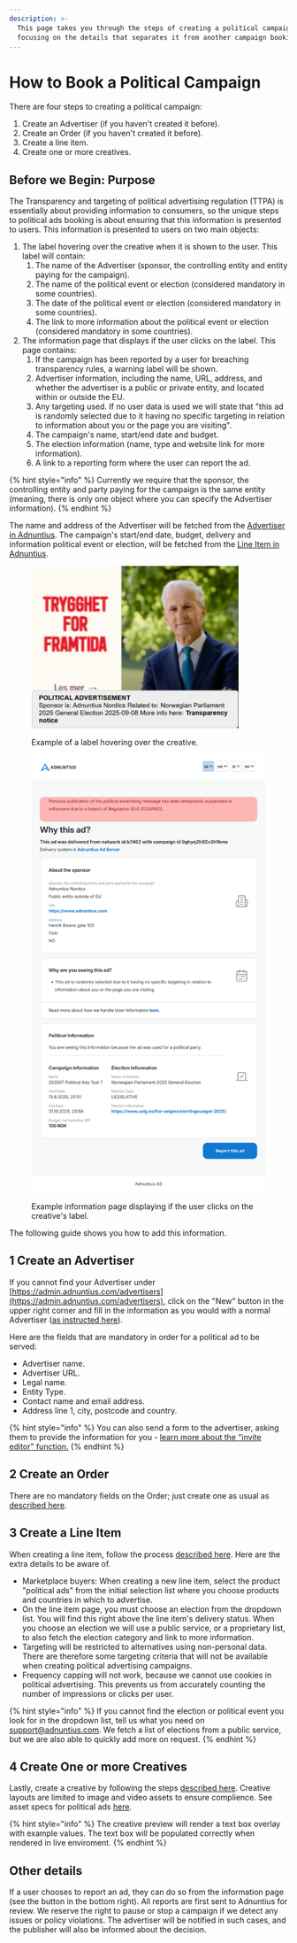 ```yaml
---
description: >-
  This page takes you through the steps of creating a political campaigns,
  focusing on the details that separates it from another campaign booking.
---
```


# How to Book a Political Campaign

There are four steps to creating a political campaign:&#x20;

1. Create an Advertiser (if you haven't created it before).&#x20;
2. Create an Order (if you haven't created it before).
3. Create a line item.
4. Create one or more creatives.&#x20;

## Before we Begin: Purpose

The Transparency and targeting of political advertising regulation (TTPA) is essentially about providing information to consumers, so the unique steps to political ads booking is about ensuring that this information is presented to users. This information is presented to users on two main objects:&#x20;

1. The label hovering over the creative when it is shown to the user. This label will contain:&#x20;
   1. &#x20;The name of the Advertiser (sponsor, the controlling entity and entity paying for the campaign).
   2. The name of the political event or election (considered mandatory in some countries).
   3. The date of the political event or election (considered mandatory in some countries).&#x20;
   4. The link to more information about the political event or election (considered mandatory in some countries).
2. The information page that displays if the user clicks on the label. This page contains:&#x20;
   1. If the campaign has been reported by a user for breaching transparency rules, a warning label will be shown.
   2. Advertiser information, including the name, URL, address, and whether the advertiser is a public or private entity, and located within or outside the EU.
   3. Any targeting used. If no user data is used we will state that "this ad is randomly selected due to it having no specific targeting in relation to information about you or the page you are visiting".
   4. The campaign's name, start/end date and budget.
   5. The election information (name, type and website link for more information).&#x20;
   6. A link to a reporting form where the user can report the ad.&#x20;

{% hint style="info" %}
Currently we require that the sponsor, the controlling entity and party paying for the campaign is the same entity (meaning, there is only one object where you can specify the Advertiser information).
{% endhint %}

The name and address of the Advertiser will be fetched from the [Advertiser in Adnuntius](../adnuntius-advertising/admin-ui/advertising/advertisers.md). The campaign's start/end date, budget, delivery and information political event or election, will be fetched from the [Line Item in Adnuntius](../adnuntius-advertising/admin-ui/advertising/line-items.md).&#x20;

<figure><img src="../.gitbook/assets/Skjermbilde 2025-10-23 103619 (1).png" alt="" width="375"><figcaption><p>Example of a label hovering over the creative.</p></figcaption></figure>

<figure><img src="../.gitbook/assets/Adnuntius-Line-item-information.png" alt=""><figcaption><p>Example information page displaying if the user clicks on the creative's label.</p></figcaption></figure>

The following guide shows you how to add this information.&#x20;

## 1 Create an Advertiser

If you cannot find your Advertiser under [https://admin.adnuntius.com/advertisers](https://admin.adnuntius.com/advertisers), click on the "New" button in the upper right corner and fill in the information as you would with a normal Advertiser ([as instructed here](../adnuntius-advertising/admin-ui/advertising/advertisers.md)).&#x20;

Here are the fields that are mandatory in order for a political ad to be served:&#x20;

* Advertiser name.
* Advertiser URL.&#x20;
* Legal name.
* Entity Type.
* Contact name and email address.
* Address line 1, city, postcode and country.&#x20;

{% hint style="info" %}
You can also send a form to the advertiser, asking them to provide the information for you - [learn more about the "invite editor" function.](../adnuntius-advertising/admin-ui/advertising/advertisers.md#invite-editor)
{% endhint %}

## 2 Create an Order

There are no mandatory fields on the Order; just create one as usual as [described here](../adnuntius-advertising/admin-ui/advertising/orders.md).&#x20;

## 3 Create a Line Item

When creating a line item, follow the process [described here](../adnuntius-advertising/admin-ui/advertising/line-items.md). Here are the extra details to be aware of.

* Marketplace buyers: When creating a new line item, select the product "political ads" from the initial selection list where you choose products and countries in which to advertise.&#x20;
* On the line item page, you must choose an election from the dropdown list. You will find this right above the line item's delivery status. When you choose an election we will use a public service, or a proprietary list, to also fetch the election category and link to more information.
* Targeting will be restricted to alternatives using non-personal data. There are therefore some targeting criteria that will not be available when creating political advertising campaigns.&#x20;
* Frequency capping will not work, because we cannot use cookies in political advertising. This prevents us from accurately counting the number of impressions or clicks per user.&#x20;

{% hint style="info" %}
If you cannot find the election or political event you look for in the dropdown list, tell us what you need on support@adnuntius.com. We fetch a list of elections from a public service, but we are also able to quickly add more on request.&#x20;
{% endhint %}

## 4 Create One or more Creatives

Lastly, create a creative by following the steps [described here](../adnuntius-advertising/admin-ui/advertising/creatives.md). Creative layouts are limited to image and video assets to ensure complience. See asset specs for political ads [here](ad-specification-for-political-ads.md).&#x20;

{% hint style="info" %}
The creative preview will render a text box overlay with example values. The text box will be populated correctly when rendered in live enviroment.&#x20;
{% endhint %}

## Other details

If a user chooses to report an ad, they can do so from the information page (see the button in the bottom right). All reports are first sent to Adnuntius for review. We reserve the right to pause or stop a campaign if we detect any issues or policy violations. The advertiser will be notified in such cases, and the publisher will also be informed about the decision.
